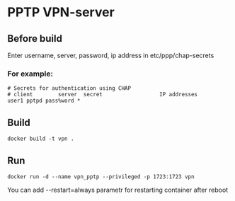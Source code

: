 # PPTP VPN-server

## Before build

Enter username, server, password, ip address in etc/ppp/chap-secrets

### For example:

```
# Secrets for authentication using CHAP
# client        server  secret                  IP addresses
user1 pptpd pass%word *
```

## Build

```
docker build -t vpn .
```

## Run

```
docker run -d --name vpn_pptp --privileged -p 1723:1723 vpn
```
You can add --restart=always parametr for restarting container after reboot
